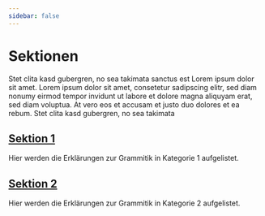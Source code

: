 ```yaml
---
sidebar: false
---
```


# Sektionen

Stet clita kasd gubergren, no sea takimata sanctus est Lorem ipsum dolor sit amet. Lorem ipsum dolor sit amet, consetetur sadipscing elitr, sed diam nonumy eirmod tempor invidunt ut labore et dolore magna aliquyam erat, sed diam voluptua. At vero eos et accusam et justo duo dolores et ea rebum. Stet clita kasd gubergren, no sea takimata

## [Sektion 1](/sektionen/sek1.html)

Hier werden die Erklärungen zur Grammitik in Kategorie 1 aufgelistet.

## [Sektion 2](/sektionen/sek2.html)

Hier werden die Erklärungen zur Grammitik in Kategorie 2 aufgelistet.
